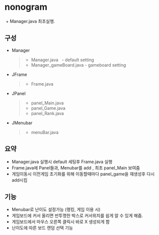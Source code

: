 # nonogram
  + Manager.java 최초실행.
## 구성
* Manager
    > * Manager.java            - default setting
    > * Manager_gameBoard.java  - gameboard setting
* JFrame 
   > * Frame.java
* JPanel  
   > * panel_Main.java
   > * panel_Game.java
   > * panel_Rank.java
* JMenubar 
   > * menuBar.java
## 요약   
* Manager.java 실행시 default 세팅후 Frame.java 실행
* Frame.java에 Panel들과, Menubar를 add , 최초 panel_Main 보여줌
* 게임이동시 이전게임 초기화를 위해 이동할때마다 panel_game을 재생성후 다시 add시킴
## 기능
* Menubar로 난이도 설정가능 (랭킹, 게임 이용 시)
* 게임보드에 커서 올리면 반투명한 박스로 커서위치를 쉽게 알 수 있게 해줌.
* 게임보드에서 마우스 오른쪽 클릭시 바로 X 생성되게 함
* 난이도에 따른 보드 랜덤 선택 기능
